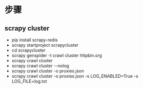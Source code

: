 # 步骤

## scrapy cluster

- pip install scrapy-redis
- scrapy startproject scrapycluster
- cd scrapycluster
- scrapy genspider -t crawl cluster httpbin.org
- scrapy crawl cluster
- scrapy crawl cluster --nolog
- scrapy crawl cluster -o proxies.json
- scrapy crawl cluster -o proxies.json -s LOG_ENABLED=True -s LOG_FILE=log.txt





